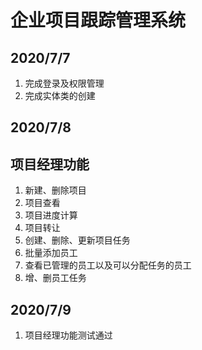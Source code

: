 # 企业项目跟踪管理系统

## 2020/7/7

1. 完成登录及权限管理
2. 完成实体类的创建
## 2020/7/8
## 项目经理功能
1. 新建、删除项目
2. 项目查看
3. 项目进度计算
4. 项目转让
5. 创建、删除、更新项目任务
6. 批量添加员工
7. 查看已管理的员工以及可以分配任务的员工
8. 增、删员工任务
## 2020/7/9
1. 项目经理功能测试通过
